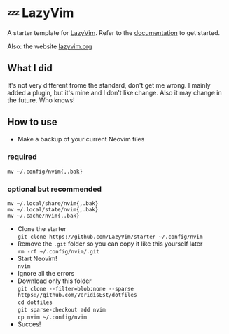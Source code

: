 # 💤 LazyVim

A starter template for [LazyVim](https://github.com/LazyVim/LazyVim).
Refer to the [documentation](https://lazyvim.github.io/installation) to get started.

Also: the website [lazyvim.org](https://www.lazyvim.org/)

## What I did

It's not very different frome the standard, don't get me wrong. I mainly added a plugin, but it's mine and I don't like change.
Also it may change in the future. Who knows! 

## How to use 

- Make a backup of your current Neovim files
### required
`mv ~/.config/nvim{,.bak}`
### optional but recommended
`mv ~/.local/share/nvim{,.bak}` <br>
`mv ~/.local/state/nvim{,.bak}` <br>
`mv ~/.cache/nvim{,.bak}` <br>
- Clone the starter <br> 
`git clone https://github.com/LazyVim/starter ~/.config/nvim`
- Remove the `.git` folder so you can copy it like this yourself later <br> 
`rm -rf ~/.config/nvim/.git`
- Start Neovim! <br> 
`nvim`
- Ignore all the errors
- Download only this folder <br> 
`git clone --filter=blob:none --sparse https://github.com/VeridisEst/dotfiles` <br>
`cd dotfiles` <br>
`git sparse-checkout add nvim` <br>
`cp nvim ~/.config/nvim` 
- Succes! 
